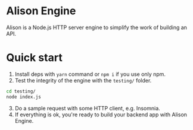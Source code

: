 # Alison Engine
Alison is a Node.js HTTP server engine to simplify the work of building an API.

# Quick start
1. Install deps with `yarn` command or `npm i` if you use only npm.
2. Test the integrity of the engine with the `testing/` folder.
```bash
cd testing/
node index.js
```
3. Do a sample request with some HTTP client, e.g. Insomnia.
4. If everything is ok, you're ready to build your backend app with Alison Engine.